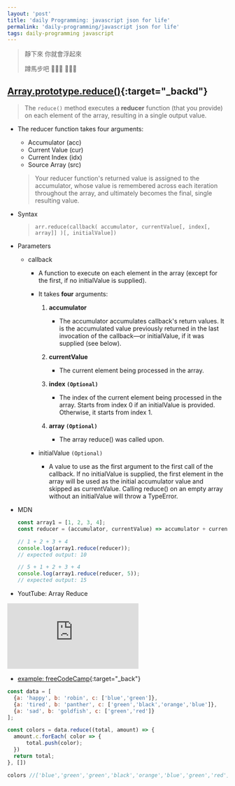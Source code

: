 ```yaml
---
layout: 'post'
title: 'daily Programming: javascript json for life'
permalink: 'daily-programming/javascript json for life'
tags: daily-programming javascript
---
```


> 靜下來 你就會浮起來
> 
> 蹲馬步吧 :dog::dog::dog: :beer::beer::beer:


## [Array.prototype.reduce()](https://developer.mozilla.org/en-US/docs/Web/JavaScript/Reference/Global_Objects/Array/reduce){:target="_backd"}

> The `reduce()` method executes a __reducer__ function (that you provide) on each element of the array, resulting in a single output value.

- The reducer function takes four arguments:

   - Accumulator (acc)
   - Current Value (cur)
   - Current Index (idx)
   - Source Array (src)

   > Your reducer function's returned value is assigned to the accumulator, whose value is remembered across each iteration throughout the array, and ultimately becomes the final, single resulting value.

- Syntax

   > `arr.reduce(callback( accumulator, currentValue[, index[, array]] )[, initialValue])`

- Parameters

   - callback
      - A function to execute on each element in the array (except for the first, if no initialValue is supplied).

      - It takes __four__ arguments:

        1. __accumulator__
           * The accumulator accumulates callback's return values. It is the accumulated value previously returned in the last invocation of the callback—or initialValue, if it was supplied (see below).

        2. __currentValue__
           * The current element being processed in the array.
         
        3. __index `(Optional)`__
           * The index of the current element being processed in the array. Starts from index 0 if an initialValue is provided. Otherwise, it starts from index 1.

        4. __array `(Optional)`__
           * The array reduce() was called upon.

      - initialValue `(Optional)`
         * A value to use as the first argument to the first call of the callback. If no initialValue is supplied, the first element in the array will be used as the initial accumulator value and skipped as currentValue. Calling reduce() on an empty array without an initialValue will throw a TypeError.

- MDN

   ~~~js
   const array1 = [1, 2, 3, 4];
   const reducer = (accumulator, currentValue) => accumulator + currentValue;
   
   // 1 + 2 + 3 + 4
   console.log(array1.reduce(reducer));
   // expected output: 10
   
   // 5 + 1 + 2 + 3 + 4
   console.log(array1.reduce(reducer, 5));
   // expected output: 15
   ~~~

- YoutTube: Array Reduce

<iframe  src="https://www.youtube.com/embed/g1C40tDP0Bk" frameborder="0" allow="accelerometer; autoplay; encrypted-media; gyroscope; picture-in-picture" allowfullscreen></iframe>


- [example: freeCodeCamp](https://www.freecodecamp.org/news/reduce-f47a7da511a9/){:target="_back"} 

~~~js
const data = [
  {a: 'happy', b: 'robin', c: ['blue','green']}, 
  {a: 'tired', b: 'panther', c: ['green','black','orange','blue']}, 
  {a: 'sad', b: 'goldfish', c: ['green','red']}
];

const colors = data.reduce((total, amount) => {
  amount.c.forEach( color => {
      total.push(color);
  })
  return total;
}, [])

colors //['blue','green','green','black','orange','blue','green','red']
~~~